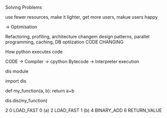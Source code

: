 Solving Problems

use fewer resources, make it lighter, get more users, makue users happy

-> Optimisation


Refactoring, profiling, architecture changem design patterns, parallel programming, caching, DB optiization
CODE CHANGING


How python executes code

CODE -> Compiler -> cpython Bytecode -> Interpreter execution

dis module


import dis

def my_function(a, b):
    return a+b

dis.dis(my_function)

2   0 LOAD_FAST 0 (a)
    2 LOAD_FAST 1 (b)
    4 BINARY_ADD
    6 RETURN_VALUE


